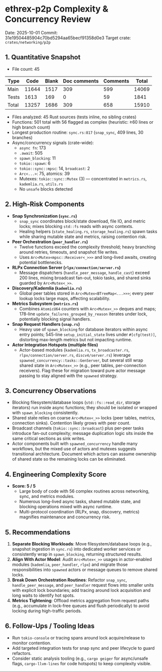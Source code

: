 # ethrex-p2p Complexity & Concurrency Review

Date: 2025-10-01
Commit: 31e19504485904c70bd5294aa65becf91358d0e3
Target crate: `crates/networking/p2p`

## 1. Quantitative Snapshot
- File count: 45

| Type | Code | Blank | Doc comments | Comments | Total |
| --- | --- | --- | --- | --- | --- |
| Main | 11644 | 1517 | 309 | 599 | 14069 |
| Tests | 1613 | 169 | 0 | 59 | 1841 |
| Total | 13257 | 1686 | 309 | 658 | 15910 |

- Files analyzed: 45 Rust sources (tests inline, no sibling crates)
- Functions: 501 total with 56 flagged as complex (heuristic: ≥60 lines or high branch count)
- Longest production routine: `sync.rs:817` (`snap_sync`, 409 lines, 30 branches)
- Async/concurrency signals (crate-wide):
  - `async fn`: 173
  - `.await`: 505
  - `spawn_blocking`: 11
  - `tokio::spawn`: 6
  - `tokio::sync::mpsc`: 14, `broadcast`: 2
  - `Arc<...>`: 75, atomics: 39
  - Mutexes: `tokio::sync::Mutex` (3) — concentrated in `metrics.rs`, `kademlia.rs`, `utils.rs`
  - No `unsafe` blocks detected

## 2. High-Risk Components
- **Snap Synchronization (`sync.rs`)**
  - `snap_sync` coordinates block/state download, file IO, and metric locks; mixes blocking `std::fs` reads with async contexts.
  - Healing helpers (`state_healing.rs`, `storage_healing.rs`) spawn tasks while sharing mutable state and metrics, raising contention risk.
- **Peer Orchestration (`peer_handler.rs`)**
  - Twelve functions exceed the complexity threshold; heavy branching around retries, timeouts, and snapshot file writes.
  - Uses `Arc<Mutex<mpsc::Receiver<_>>>` and long-lived awaits, creating potential bottlenecks.
- **RLPx Connection Server (`rlpx/connection/server.rs`)**
  - Message dispatchers (`handle_peer_message`, `handle_cast`) exceed 200 lines, mixing broadcast fan-out, tokio tasks, and shared sinks guarded by `Arc<Mutex<_>>`.
- **Discovery/Kademlia (`kademlia.rs`)**
  - Global peer tables stored in `Arc<Mutex<BTreeMap<...>>>`; every peer lookup locks large maps, affecting scalability.
- **Metrics Subsystem (`metrics.rs`)**
  - Combines `AtomicU64` counters with `Arc<Mutex<_>>` deques and maps; 178-line `update_failures_grouped_by_reason` iterates under lock, potentially blocking signal handlers.
- **Snap Request Handlers (`snap.rs`)**
  - Heavy use of `spawn_blocking` for database iterators within async entry points; 545-line `setup_initial_state` lives under `#[cfg(test)]`, distorting max-length metrics but not impacting runtime.
- **Actor Integration Hotspots (multiple files)**
  - Actor-based modules (`kademlia.rs`, `tx_broadcaster.rs`, `rlpx/connection/server.rs`, `discv4/server.rs`) leverage `spawned_concurrency::tasks::GenServer`, but several still wrap shared state in `Arc<Mutex<_>>` (e.g., peer tables, per-connection receivers). Flag these for migration toward pure actor message passing to stay aligned with the `spawned` strategy.

## 3. Concurrency Observations
- Blocking filesystem/database loops (`std::fs::read_dir`, storage iterators) run inside async functions; they should be isolated or wrapped with `spawn_blocking` consistently.
- Shared state relies on coarse `Arc<Mutex<_>>` locks (peer tables, metrics, connection sinks). Contention likely grows with peer count.
- Broadcast channels (`tokio::sync::broadcast`) plus per-peer tasks introduce fan-out complexity; message duplication logic sits inside the same critical sections as sink writes.
- Actor components built with `spawned_concurrency` handle many workflows, but the mixed use of actors and mutexes suggests transitional architecture. Document which actors can assume ownership of shared state so the remaining locks can be eliminated.

## 4. Engineering Complexity Score
- **Score: 5 / 5**
  - Large body of code with 56 complex routines across networking, sync, and metrics modules.
  - Numerous long-lived async tasks, shared mutable state, and blocking operations mixed with async runtime.
  - Multi-protocol coordination (RLPx, snap, discovery, metrics) magnifies maintenance and concurrency risk.

## 5. Recommendations
1. **Separate Blocking Workloads**: Move filesystem/database loops (e.g., snapshot ingestion in `sync.rs`) into dedicated worker services or consistently wrap in `spawn_blocking`, returning structured results.
2. **Align With Actor Model**: Audit `Arc<Mutex<_>>` usages in actor-enabled modules (`kademlia`, `peer_handler`, `rlpx`) and migrate those responsibilities into `spawned` actors or message queues to remove shared locks.
3. **Break Down Orchestration Routines**: Refactor `snap_sync`, `handle_peer_message`, and `peer_handler` request flows into smaller units with explicit lock boundaries; add tracing around lock acquisition and long waits to identify hot spots.
4. **Metrics Tightening**: Offload metrics aggregation from request paths (e.g., accumulate in lock-free queues and flush periodically) to avoid locking during high-traffic periods.

## 6. Follow-Ups / Tooling Ideas
- Run `tokio-console` or tracing spans around lock acquire/release to monitor contention.
- Add targeted integration tests for snap sync and peer lifecycle to guard refactors.
- Consider static analysis tooling (e.g., `cargo geiger` for async/unsafe flags, `cargo-llvm-lines` for code hotspots) to keep complexity visible.
